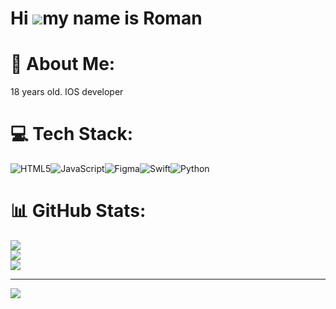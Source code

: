# Hi ![](https://user-images.githubusercontent.com/18350557/176309783-0785949b-9127-417c-8b55-ab5a4333674e.gif)my name is Roman


# 💫 About Me:
18 years old. IOS developer


# 💻 Tech Stack:
![HTML5](https://img.shields.io/badge/html5-%23E34F26.svg?style=for-the-badge&logo=html5&logoColor=white)![JavaScript](https://img.shields.io/badge/javascript-%23323330.svg?style=for-the-badge&logo=javascript&logoColor=%23F7DF1E)![Figma](https://img.shields.io/badge/figma-%23F24E1E.svg?style=for-the-badge&logo=figma&logoColor=white)![Swift](https://img.shields.io/badge/swift-F54A2A?style=for-the-badge&logo=swift&logoColor=white)![Python](https://img.shields.io/badge/python-3670A0?style=for-the-badge&logo=python&logoColor=ffdd54)
# 📊 GitHub Stats:
![](https://github-readme-stats.vercel.app/api?username=fiato0&theme=dark&hide_border=false&include_all_commits=false&count_private=false)<br/>
![](https://nirzak-streak-stats.vercel.app/?user=fiato0&theme=dark&hide_border=false)<br/>
![](https://github-readme-stats.vercel.app/api/top-langs/?username=fiato0&theme=dark&hide_border=false&include_all_commits=false&count_private=false&layout=compact)

---
[![](https://visitcount.itsvg.in/api?id=fiato0&icon=0&color=0)](https://visitcount.itsvg.in)

<!-- Proudly created with GPRM ( https://gprm.itsvg.in ) -->
